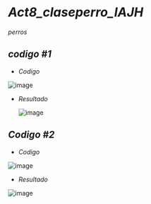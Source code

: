 # *Act8_claseperro_IAJH*
*perros*
## *codigo #1*
- *Codigo*

![image](https://github.com/user-attachments/assets/0d0e8383-06f6-4701-b248-687c68b16498)

- *Resultado*

  ![image](https://github.com/user-attachments/assets/f817ae75-86fc-4d2d-8031-acfff010bf20)

## *Codigo #2*

- *Codigo*

![image](https://github.com/user-attachments/assets/37d37923-9abb-4f46-be63-7a8c741dd4f7)

- *Resultado*

![image](https://github.com/user-attachments/assets/59ca02ff-27b2-4200-a663-8d3be0778427)

